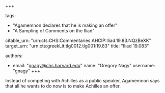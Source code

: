 +++

tags:
- "Agamemnon declares that he is making an offer"
- "A Sampling of Comments on the Iliad"

citable_urn: "urn:cts:CHS:Commentaries.AHCIP:Iliad.19.83.NQzBeXK"
target_urn: "urn:cts:greekLit:tlg0012.tlg001:19.83"
title: "Iliad 19.083"

authors:
- email: "gnagy@chs.harvard.edu"
  name: "Gregory Nagy"
  username: "gnagy"
+++

<p>Instead of competing with Achilles as a public speaker, Agamemnon says that all he wants to do now is to make Achilles an offer.  </p>